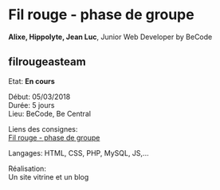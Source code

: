 # Fil rouge - phase de groupe #

**Alixe, Hippolyte, Jean Luc**, Junior Web Developer by BeCode  

## filrougeasteam ##

Etat: **En cours**  

Début: 05/03/2018   
Durée: 5 jours   
Lieu: BeCode, Be Central  

Liens des consignes:  
[Fil rouge - phase de groupe](https://github.com/becodeorg/Swartz-promo-3/blob/master/Projects/filrougeasteam.md "liens vers les consignes")

Langages: HTML, CSS, PHP, MySQL, JS,...  

Réalisation:  
Un site vitrine et un blog

<!-- 
<http://www.google.com>

[google](http://www.google.com "link to google")

[![alt](url de l'image)](url du lien)

[![Capture d'écran de la page Accueil](https://jldenbroeder.github.io/URL/assets/img/capt1.jpg "Capture d'écran de la page Accueil")](URL)  
-->